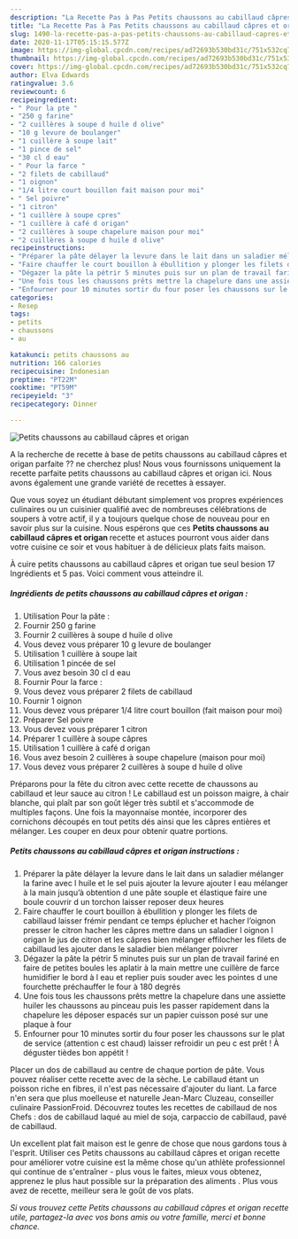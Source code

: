 ```yaml
---
description: "La Recette Pas à Pas Petits chaussons au cabillaud câpres et origan"
title: "La Recette Pas à Pas Petits chaussons au cabillaud câpres et origan"
slug: 1490-la-recette-pas-a-pas-petits-chaussons-au-cabillaud-capres-et-origan
date: 2020-11-17T05:15:15.577Z
image: https://img-global.cpcdn.com/recipes/ad72693b530bd31c/751x532cq70/petits-chaussons-au-cabillaud-capres-et-origan-photo-principale-de-la-recette.jpg
thumbnail: https://img-global.cpcdn.com/recipes/ad72693b530bd31c/751x532cq70/petits-chaussons-au-cabillaud-capres-et-origan-photo-principale-de-la-recette.jpg
cover: https://img-global.cpcdn.com/recipes/ad72693b530bd31c/751x532cq70/petits-chaussons-au-cabillaud-capres-et-origan-photo-principale-de-la-recette.jpg
author: Elva Edwards
ratingvalue: 3.6
reviewcount: 6
recipeingredient:
- " Pour la pte "
- "250 g farine"
- "2 cuillères à soupe d huile d olive"
- "10 g levure de boulanger"
- "1 cuillère à soupe lait"
- "1 pince de sel"
- "30 cl d eau"
- " Pour la farce "
- "2 filets de cabillaud"
- "1 oignon"
- "1/4 litre court bouillon fait maison pour moi"
- " Sel poivre"
- "1 citron"
- "1 cuillère à soupe cpres"
- "1 cuillère à café d origan"
- "2 cuillères à soupe chapelure maison pour moi"
- "2 cuillères à soupe d huile d olive"
recipeinstructions:
- "Préparer la pâte délayer la levure dans le lait dans un saladier mélanger la farine avec l huile et le sel puis ajouter la levure ajouter l eau mélanger à la main jusqu’à obtention d une pâte souple et élastique faire une boule couvrir d un torchon laisser reposer deux heures"
- "Faire chauffer le court bouillon à ébullition y plonger les filets de cabillaud laisser frémir pendant ce temps éplucher et hacher l’oignon presser le citron hacher les câpres mettre dans un saladier l oignon l origan le jus de citron et les câpres bien mélanger effilocher les filets de cabillaud les ajouter dans le saladier bien mélanger poivrer"
- "Dégazer la pâte la pétrir 5 minutes puis sur un plan de travail fariné en faire de petites boules les aplatir à la main mettre une cuillère de farce humidifier le bord à l eau et replier puis souder avec les pointes d une fourchette préchauffer le four à 180 degrés"
- "Une fois tous les chaussons prêts mettre la chapelure dans une assiette huiler les chaussons au pinceau puis les passer rapidement dans la chapelure les déposer espacés sur un papier cuisson posé sur une plaque à four"
- "Enfourner pour 10 minutes sortir du four poser les chaussons sur le plat de service (attention c est chaud) laisser refroidir un peu c est prêt ! À déguster tièdes bon appétit !"
categories:
- Resep
tags:
- petits
- chaussons
- au

katakunci: petits chaussons au 
nutrition: 166 calories
recipecuisine: Indonesian
preptime: "PT22M"
cooktime: "PT59M"
recipeyield: "3"
recipecategory: Dinner

---
```



![Petits chaussons au cabillaud câpres et origan](https://img-global.cpcdn.com/recipes/ad72693b530bd31c/751x532cq70/petits-chaussons-au-cabillaud-capres-et-origan-photo-principale-de-la-recette.jpg)

A la recherche de recette à base de petits chaussons au cabillaud câpres et origan parfaite ?? ne cherchez plus! Nous vous fournissons uniquement la recette parfaite petits chaussons au cabillaud câpres et origan ici. Nous avons également une grande variété de recettes à essayer.

Que vous soyez un étudiant débutant simplement vos propres expériences culinaires ou un cuisinier qualifié avec de nombreuses célébrations de soupers à votre actif, il y a toujours quelque chose de nouveau pour en savoir plus sur la cuisine. Nous espérons que ces <strong> Petits chaussons au cabillaud câpres et origan </strong> recette et astuces pourront vous aider dans votre cuisine ce soir et vous habituer à de délicieux plats faits maison.

<!--inarticleads1-->

À cuire petits chaussons au cabillaud câpres et origan tue seul besion 17 Ingrédients et 5 pas. Voici comment vous atteindre il.

##### Ingrédients de petits chaussons au cabillaud câpres et origan :

1. Utilisation  Pour la pâte :
1. Fournir 250 g farine
1. Fournir 2 cuillères à soupe d huile d olive
1. Vous devez vous préparer 10 g levure de boulanger
1. Utilisation 1 cuillère à soupe lait
1. Utilisation 1 pincée de sel
1. Vous avez besoin 30 cl d eau
1. Fournir  Pour la farce :
1. Vous devez vous préparer 2 filets de cabillaud
1. Fournir 1 oignon
1. Vous devez vous préparer 1/4 litre court bouillon (fait maison pour moi)
1. Préparer  Sel poivre
1. Vous devez vous préparer 1 citron
1. Préparer 1 cuillère à soupe câpres
1. Utilisation 1 cuillère à café d origan
1. Vous avez besoin 2 cuillères à soupe chapelure (maison pour moi)
1. Vous devez vous préparer 2 cuillères à soupe d huile d olive


Préparons pour la fête du citron avec cette recette de chaussons au cabillaud et leur sauce au citron ! Le cabillaud est un poisson maigre, à chair blanche, qui plaît par son goût léger très subtil et s&#39;accommode de multiples façons. Une fois la mayonnaise montée, incorporer des cornichons découpés en tout petits dés ainsi que les câpres entières et mélanger. Les couper en deux pour obtenir quatre portions. 

<!--inarticleads2-->

##### Petits chaussons au cabillaud câpres et origan instructions :

1. Préparer la pâte délayer la levure dans le lait dans un saladier mélanger la farine avec l huile et le sel puis ajouter la levure ajouter l eau mélanger à la main jusqu’à obtention d une pâte souple et élastique faire une boule couvrir d un torchon laisser reposer deux heures
1. Faire chauffer le court bouillon à ébullition y plonger les filets de cabillaud laisser frémir pendant ce temps éplucher et hacher l’oignon presser le citron hacher les câpres mettre dans un saladier l oignon l origan le jus de citron et les câpres bien mélanger effilocher les filets de cabillaud les ajouter dans le saladier bien mélanger poivrer
1. Dégazer la pâte la pétrir 5 minutes puis sur un plan de travail fariné en faire de petites boules les aplatir à la main mettre une cuillère de farce humidifier le bord à l eau et replier puis souder avec les pointes d une fourchette préchauffer le four à 180 degrés
1. Une fois tous les chaussons prêts mettre la chapelure dans une assiette huiler les chaussons au pinceau puis les passer rapidement dans la chapelure les déposer espacés sur un papier cuisson posé sur une plaque à four
1. Enfourner pour 10 minutes sortir du four poser les chaussons sur le plat de service (attention c est chaud) laisser refroidir un peu c est prêt ! À déguster tièdes bon appétit !


Placer un dos de cabillaud au centre de chaque portion de pâte. Vous pouvez réaliser cette recette avec de la sèche. Le cabillaud étant un poisson riche en fibres, il n&#39;est pas nécessaire d&#39;ajouter du liant. La farce n&#39;en sera que plus moelleuse et naturelle Jean-Marc Cluzeau, conseiller culinaire PassionFroid. Découvrez toutes les recettes de cabillaud de nos Chefs : dos de cabillaud laqué au miel de soja, carpaccio de cabillaud, pavé de cabillaud. 

<!--inarticleads1-->

<p>
Un excellent plat fait maison est le genre de chose que nous gardons tous à l'esprit. Utiliser ces Petits chaussons au cabillaud câpres et origan recette pour améliorer votre cuisine est la même chose qu'un athlète professionnel qui continue de s'entraîner - plus vous le faites, mieux vous obtenez, apprenez le plus haut possible sur la préparation des aliments . Plus vous avez de recette, meilleur sera le goût de vos plats.
</p>

<p>
<i>Si vous trouvez cette Petits chaussons au cabillaud câpres et origan recette utile, partagez-la avec vos bons amis ou votre famille, merci et bonne chance.</i>
</p>
